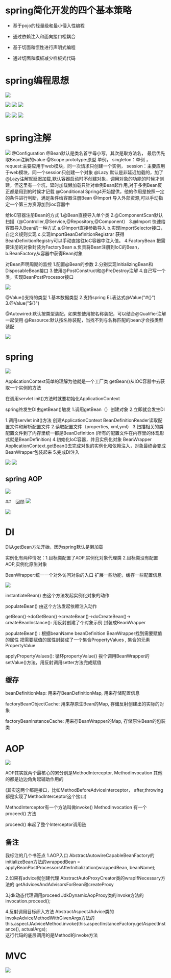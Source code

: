 # spring简化开发的四个基本策略

- 基于pojo的轻量级和最小侵入性编程

- 通过依赖注入和面向接口松耦合

- 基于切面和惯性进行声明式编程

- 通过切面和模板减少样板式代码

# spring编程思想

![](https://image.devilwst.top/imgs/2023/11/2146ea2c8608568d.png)

![](https://image.devilwst.top/imgs/2023/11/a12c09fe5344a131.png)
![](https://image.devilwst.top/imgs/2023/11/e8f7c6e4403769b3.png)
![](https://image.devilwst.top/imgs/2023/11/4cd00567ab2da32e.png)

![](https://image.devilwst.top/imgs/2023/11/27bb8a4cf5155900.png)
![](https://image.devilwst.top/imgs/2023/11/eb2351374c3ade19.png)
![](https://image.devilwst.top/imgs/2023/11/7462e61a6a39af1c.png)

# spring注解
![](https://image.devilwst.top/imgs/2023/11/d8c309f8f60bc33e.png)
@Configuration @Bean默认是类名首字母小写，其次是取方法名， 最后优先取Bean注解的value
@Scope prototype:原型 单例， singleton：单例  ，request:主要应用于web模块，同一次请求只创建一个实例， session：主要应用于web模块，同一个session只创建一个对象
@Lazy 默认是非延迟加载的，加了@Lazy注解就延迟加载,默认容器启动时不创建对象，调用对象的功能的时候才创建，但这里有一个坑，延时加载懒加载只针对单例Bean起作用,对于多例Bean反正都是用到的时候才记载
@Conditional Spring4开始提供，他的作用是按照一定的条件进行判断，满足条件给容器注册Bean
@Import 导入外部资源,可以手动指定一个第三方资源加到ioc容器中


给IoC容器注册Bean的方式
1.@Bean直接导入单个类
2.@ComponentScan默认扫描（@Controller,@Service,@Repository,@Component）
3.@Import 快速给容器导入Bean的一种方式 a.@Import直接参数导入 b.实现ImportSelector接口，自定义规则实现 c.实现ImportBeanDefinitionRegistrar 获得BeanDefinitionRegistry可以手动直接往IoC容器中注入值。
4.FactoryBean 把需要注册的对象封装为FactoryBean a.负责将Bean注册到IoC的Bean， b.BeanFactory从容器中获得Bean对象

对Bean声明周期的监控
1.配置@Bean的参数
2.分别实现InitializingBean和DisposableBean接口
3.使用@PostConstruct和@PreDestroy注解
4.自己写一个类，实现BeanPostProcessor接口

![](https://image.devilwst.top/imgs/2023/11/3ebd5b4caceef65e.png)

@Value()支持的类型
1.基本数据类型
2.支持spring EL表达式@Value("#{}")   
3.@Value("${}")

@Autowired:默认按类型装配，如果想使用按名称装配，可以结合@Qualifier注解一起使用
@Resource:默认按名称装配，当找不到与名称匹配的bean才会按类型装配


![](https://image.devilwst.top/imgs/2023/11/4a1b22ede8f61525.png)


# spring
![](https://image.devilwst.top/imgs/2023/11/0d58a2fd7192c2ae.png)

ApplicationContext简单的理解为他就是一个工厂类
getBean()从IOC容器中去获取一个实例的方法

在调用servlet init()方法时就要初始化ApplicationContext

spring终发生DI由getBean()触发
1.调用getBean（）创建对象
2.立即就会发生DI

1.调用servlet init()方法
    创建ApplicationContext
    BeanDefinitionReader读取配置文件和解析配置文件
2.读取配置文件（properties, xml,yml）
3.扫描相关的类  配置文件到了内存里统一都是BeanDefinition  (所有的配置文件在内存里的体现形式就是BeanDefinition)
4.初始化IoC容器，并且实例化对象   BeanWrapper
    ApplicationContext.getBean()去完成对象的实例化和依赖注入，对象最终会变成BeanWrapper包装起来
5.完成DI注入

![](https://image.devilwst.top/imgs/2023/11/22b91f7f14561d23.png)
![](https://image.devilwst.top/imgs/2023/11/1df3c248c1513690.png)


## spring AOP
![](https://image.devilwst.top/imgs/2023/11/2953137d08707191.png)

##　回顾
![](https://image.devilwst.top/imgs/2023/11/667c8b0d37eeded8.png)

![](https://image.devilwst.top/imgs/2023/11/0f3db48e760c21e3.png)



# DI
DI从getBean方法开始，因为spring默认是懒加载

实例化有两种情况：1.目标类配置了AOP,实例化对象代理类 2.目标类没有配置AOP,实例化原生对象

BeanWrapper:统一一个对外访问对象的入口
扩展一些功能，缓存一些配置信息

![](https://image.devilwst.top/imgs/2023/11/bf1a403ec492c01f.png)

instantiateBean() 由这个方法发起实例化对象的动作

populateBean() 由这个方法发起依赖注入动作

getBean()->doGetBean()->createBean()->doCreateBean()->
createBeanInstance(): 用反射创建了个对象示例 封装成BeanWrapper

populateBean() : 根据beanName beanDefinition BeanWrapper找到需要赋值的属性 
                把需要赋值的属性封装成了一个集合PropertyValues , 集合的元素PropertyValue
                
applyPropertyValues(): 循环propertyValue() 挨个调用BeanWrapper的setValue()方法，用反射调用setter方法完成赋值                


## 缓存

beanDefinitionMap: 用来存BeanDefinitionMap, 用来存储配置信息

factoryBeanObjectCache: 用来存原生Bean的Map, 存储反射创建出的实际的对象

factoryBeanInstanceCache: 用来存BeanWrapper的Map, 存储原生Bean的包装类


# AOP
![](https://image.devilwst.top/imgs/2023/11/358726a888879319.png)

AOP其实就两个最核心的累分别是MethodInterceptor, MethodInvocation
其他的都是边边角角起辅助作用的

(其实这两个都是接口，比如MethodBeforeAdviceInterceptor， after,throwing都是实现了MethodInterceptor这个接口)

MethodInterceptor有一个方法叫做invoke()
MethodInvocation 有一个proceed() 方法

proceed() 串起了整个Interceptor调用链

## 备注
我标注的几个书签点
1.AOP入口
AbstractAutowireCapableBeanFactory的initializeBean方法的wrappedBean = applyBeanPostProcessorsAfterInitialization(wrappedBean, beanName);

2.如果有advice就创建代理
AbstractAutoProxyCreator类的wrapIfNecessary方法的 getAdvicesAndAdvisorsForBean和createProxy

3.jdk动态代理调用proceed
JdkDynamicAopProxy类的invoke方法的 invocation.proceed();

4.反射调用目标织入方法
AbstractAspectJAdvice类的invokeAdviceMethodWithGivenArgs方法的 this.aspectJAdviceMethod.invoke(this.aspectInstanceFactory.getAspectInstance(), actualArgs);  
这行代码的底层调用的是Method的invoke方法

# MVC
![](https://image.devilwst.top/imgs/2023/12/7f0cab4c2935d9a7.png)




